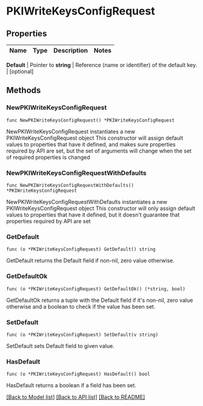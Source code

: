 # PKIWriteKeysConfigRequest


## Properties

Name | Type | Description | Notes
------------ | ------------- | ------------- | -------------


**Default** | Pointer to **string** | Reference (name or identifier) of the default key. | [optional] 



## Methods


### NewPKIWriteKeysConfigRequest

`func NewPKIWriteKeysConfigRequest() *PKIWriteKeysConfigRequest`

NewPKIWriteKeysConfigRequest instantiates a new PKIWriteKeysConfigRequest object
This constructor will assign default values to properties that have it defined,
and makes sure properties required by API are set, but the set of arguments
will change when the set of required properties is changed

### NewPKIWriteKeysConfigRequestWithDefaults

`func NewPKIWriteKeysConfigRequestWithDefaults() *PKIWriteKeysConfigRequest`

NewPKIWriteKeysConfigRequestWithDefaults instantiates a new PKIWriteKeysConfigRequest object
This constructor will only assign default values to properties that have it defined,
but it doesn't guarantee that properties required by API are set


### GetDefault

`func (o *PKIWriteKeysConfigRequest) GetDefault() string`

GetDefault returns the Default field if non-nil, zero value otherwise.

### GetDefaultOk

`func (o *PKIWriteKeysConfigRequest) GetDefaultOk() (*string, bool)`

GetDefaultOk returns a tuple with the Default field if it's non-nil, zero value otherwise
and a boolean to check if the value has been set.

### SetDefault

`func (o *PKIWriteKeysConfigRequest) SetDefault(v string)`

SetDefault sets Default field to given value.


### HasDefault

`func (o *PKIWriteKeysConfigRequest) HasDefault() bool`

HasDefault returns a boolean if a field has been set.









[[Back to Model list]](../README.md#documentation-for-models) [[Back to API list]](../README.md#documentation-for-api-endpoints) [[Back to README]](../README.md)


